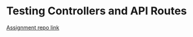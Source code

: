 # Testing Controllers and API Routes

[Assignment repo link](https://github.com/ReCoded-Org/curriculum-backend-testing-controllers-routes)